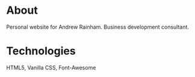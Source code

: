 # About

Personal website for Andrew Rainham. Business development consultant. 

# Technologies

HTML5, Vanilla CSS, Font-Awesome
